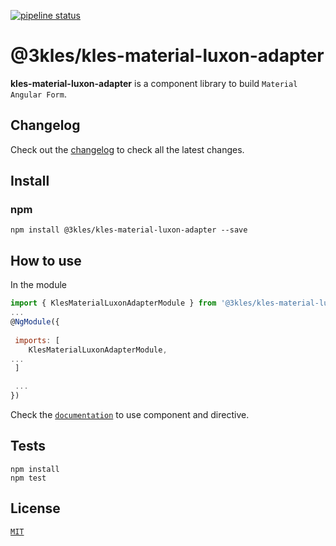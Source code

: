 [![pipeline status](http://gitlab.3kles.local/angular/KlesMaterialLuxonAdapter/badges/master/pipeline.svg)](http://gitlab.3kles.local/angular/KlesMaterialLuxonAdapter/-/commits/master)

# @3kles/kles-material-luxon-adapter

**kles-material-luxon-adapter** is a component library to build `Material Angular Form`.

## Changelog

Check out the [changelog](./CHANGELOG.md) to check all the latest changes.

## Install

### npm

```
npm install @3kles/kles-material-luxon-adapter --save
```

## How to use

In the module
```javascript
import { KlesMaterialLuxonAdapterModule } from '@3kles/kles-material-luxon-adapter';
...
@NgModule({
    
 imports: [
    KlesMaterialLuxonAdapterModule,
...
 ]

 ...
})
```

Check the [`documentation`](./docs) to use component and directive.

## Tests

```
npm install
npm test
```
## License

[`MIT`](./LICENSE.md)

